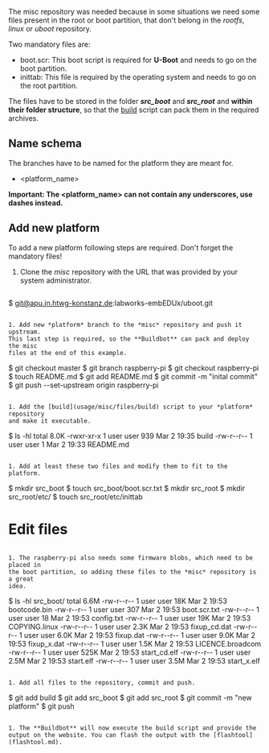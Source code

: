 The misc repository was needed because in some situations we need some files
present in the root or boot partition, that don't belong in the *rootfs*,
*linux* or *uboot* repository.

Two mandatory files are:
* boot.scr: This boot script is required for **U-Boot** and needs to go on the
  boot partition.
* inittab: This file is required by the operating system and needs to go on the
  root partition.

The files have to be stored in the folder ***src_boot*** and ***src_root*** and
**within their folder structure**, so that the [build](usage/misc/files/build)
script can pack them in the required archives.

## Name schema
The branches have to be named for the platform they are meant for.
* \<platform\_name\>

**Important: The \<platform\_name\> can not contain any underscores, use dashes
instead.**

## Add new platform
To add a new platform following steps are required. Don't forget the mandatory
files!

1. Clone the *misc* repository with the URL that was provided by your system
   administrator.
   ```
$ git@apu.in.htwg-konstanz.de:labworks-embEDUx/uboot.git
   ```

1. Add new *platform* branch to the *misc* repository and push it upstream.
This last step is required, so the **Buildbot** can pack and deploy the misc
files at the end of this example.
   ```
$ git checkout master
$ git branch raspberry-pi
$ git checkout raspberry-pi
$ touch README.md
$ git add README.md
$ git commit -m "inital commit"
$ git push --set-upstream origin raspberry-pi 
   ```

1. Add the [build](usage/misc/files/build) script to your *platform* repository
and make it executable.
   ```
$ ls -hl
total 8.0K
-rwxr-xr-x 1 user user 939 Mar  2 19:35 build
-rw-r--r-- 1 user user   1 Mar  2 19:33 README.md
   ```

1. Add at least these two files and modify them to fit to the platform.
   ```
$ mkdir src_boot
$ touch src_boot/boot.scr.txt
$ mkdir src_root
$ mkdir src_root/etc/
$ touch src_root/etc/inittab
# Edit files
   ```

1. The raspberry-pi also needs some firmware blobs, which need to be placed in
the boot partition, so adding these files to the *misc* repository is a great
idea.
   ```
$ ls -hl src_boot/
total 6.6M
-rw-r--r-- 1 user user  18K Mar  2 19:53 bootcode.bin
-rw-r--r-- 1 user user  307 Mar  2 19:53 boot.scr.txt
-rw-r--r-- 1 user user   18 Mar  2 19:53 config.txt
-rw-r--r-- 1 user user  19K Mar  2 19:53 COPYING.linux
-rw-r--r-- 1 user user 2.3K Mar  2 19:53 fixup_cd.dat
-rw-r--r-- 1 user user 6.0K Mar  2 19:53 fixup.dat
-rw-r--r-- 1 user user 9.0K Mar  2 19:53 fixup_x.dat
-rw-r--r-- 1 user user 1.5K Mar  2 19:53 LICENCE.broadcom
-rw-r--r-- 1 user user 525K Mar  2 19:53 start_cd.elf
-rw-r--r-- 1 user user 2.5M Mar  2 19:53 start.elf
-rw-r--r-- 1 user user 3.5M Mar  2 19:53 start_x.elf
   ```

1. Add all files to the repository, commit and push.
   ```
$ git add build
$ git add src_boot
$ git add src_root
$ git commit -m "new platform"
$ git push
   ```

1. The **Buildbot** will now execute the build script and provide the output on the website. You can flash the output with the [flashtool](flashtool.md).
